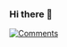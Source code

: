 ### Hi there 👋

[![Comments](https://comment.injunweb.com/api/user/map12345678/svg?theme=white)](https://comment.injunweb.com/map12345678)
